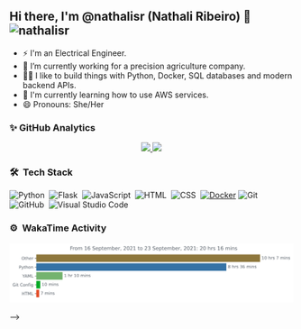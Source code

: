 ## Hi there, I'm @nathalisr (Nathali Ribeiro) 👋 <img src="https://komarev.com/ghpvc/?username=nathalisr&color=green" alt="nathalisr" /> 


- ⚡ I'm an Electrical Engineer.
- 🔭 I’m currently working for a precision agriculture company.
- 👨‍💻 I like to build things with Python, Docker, SQL databases and modern backend APIs.
- 🌱 I'm currently learning how to use AWS services.
- 😄 Pronouns: She/Her



### ✨ GitHub Analytics

<p align="center">
<a href="https://github.com/nathalisr">
  <img height="150em" src="https://github-readme-stats-eight-theta.vercel.app/api?username=nathalisr&show_icons=true&theme=nord&include_all_commits=true&count_private=true&show_owner=true"/>
  <img height="150em" src="https://github-readme-streak-stats.herokuapp.com/?user=nathalisr&count_private=true&theme=nord"/> 
</a>
</p>

### 🛠 &nbsp;Tech Stack

![Python](https://img.shields.io/badge/-Python-05122A?style=flat&logo=python)&nbsp;
![Flask](https://img.shields.io/badge/-Flask-05122A?style=flat&logo=flask)&nbsp;
![JavaScript](https://img.shields.io/badge/-JavaScript-05122A?style=flat&logo=javascript)&nbsp;
![HTML](https://img.shields.io/badge/-HTML-05122A?style=flat&logo=HTML5)&nbsp;
![CSS](https://img.shields.io/badge/-CSS-05122A?style=flat&logo=CSS3&logoColor=1572B6)&nbsp;
[![Docker](https://img.shields.io/badge/-Docker-black?style=flat&logo=docker&link=https://github.com/BRdhanani)](https://github.com/BRdhanani) 
![Git](https://img.shields.io/badge/-Git-05122A?style=flat&logo=git)&nbsp;
![GitHub](https://img.shields.io/badge/-GitHub-05122A?style=flat&logo=github)&nbsp;
![Visual Studio Code](https://img.shields.io/badge/-Visual%20Studio%20Code-05122A?style=flat&logo=visual-studio-code&logoColor=007ACC)&nbsp;


### ⚙️ &nbsp;WakaTime Activity

<p align="center">
  <img src="https://github.com/nathalisr/nathalisr/blob/main/images/stat.svg" alt="nathalisr WakaTime Activity"/>
</p> -->

